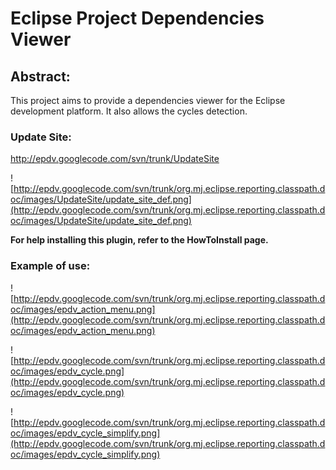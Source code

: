 # Eclipse Project Dependencies Viewer #

## Abstract: ##

This project aims to provide a dependencies viewer for the Eclipse development platform. It also allows the cycles detection.

### Update Site: ###

http://epdv.googlecode.com/svn/trunk/UpdateSite

![http://epdv.googlecode.com/svn/trunk/org.mj.eclipse.reporting.classpath.doc/images/UpdateSite/update_site_def.png](http://epdv.googlecode.com/svn/trunk/org.mj.eclipse.reporting.classpath.doc/images/UpdateSite/update_site_def.png)

**For help installing this plugin, refer to the HowToInstall page.**

### Example of use: ###

![http://epdv.googlecode.com/svn/trunk/org.mj.eclipse.reporting.classpath.doc/images/epdv_action_menu.png](http://epdv.googlecode.com/svn/trunk/org.mj.eclipse.reporting.classpath.doc/images/epdv_action_menu.png)

![http://epdv.googlecode.com/svn/trunk/org.mj.eclipse.reporting.classpath.doc/images/epdv_cycle.png](http://epdv.googlecode.com/svn/trunk/org.mj.eclipse.reporting.classpath.doc/images/epdv_cycle.png)

![http://epdv.googlecode.com/svn/trunk/org.mj.eclipse.reporting.classpath.doc/images/epdv_cycle_simplify.png](http://epdv.googlecode.com/svn/trunk/org.mj.eclipse.reporting.classpath.doc/images/epdv_cycle_simplify.png)